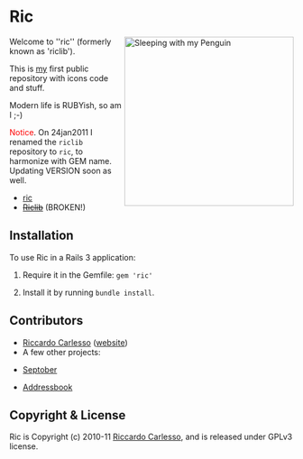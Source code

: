 # Ric 

<img src="https://github.com/palladius/riclib/raw/master/images/photos/Riccardo/Riccardo%20OnBedWithPenguin.jpg" width="300" alt="Sleeping with my Penguin" align='right' />

Welcome to ''ric'' (formerly known as 'riclib').

This is [my](http://www.palladius.it/) first public repository with icons code and stuff.

Modern life is RUBYish, so am I ;-)

<font color='red'>Notice</font>. On 24jan2011 I renamed the `riclib` repository to `ric`, to harmonize with GEM name. Updating VERSION soon as well.

* [ric](http://rubygems.org/gems/ric)
* <s>[Riclib](http://github.com/palladius/riclib)</s> (BROKEN!)

## Installation

To use Ric in a Rails 3 application:

1. Require it in the Gemfile: `gem 'ric'`

2. Install it by running `bundle install`.

## Contributors

* [Riccardo Carlesso](http://github.com/palladius) ([website](http://www.palladius.it/))
* A few other projects:

- [Septober](http://septober.heroku.com/)

- [Addressbook](http://ricaddressbook.heroku.com/)

## Copyright & License

Ric is Copyright (c) 2010-11 [Riccardo Carlesso](http://www.palladius.it/), and is released under GPLv3 license.

